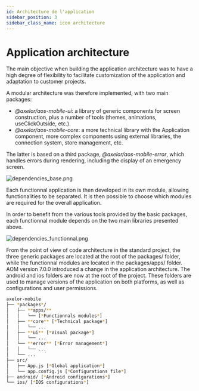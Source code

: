 ```yaml
---
id: Architecture de l'application
sidebar_position: 3
sidebar_class_name: icon architecture
---
```


# Application architecture

The main objective when building the application architecture was to have a high degree of flexibility to facilitate customization of the application and adaptation to customer projects.

A modular architecture was therefore implemented, with two main packages:

- _@axelor/aos-mobile-ui_: a library of generic components for screen construction, plus a number of tools (themes, animations, useClickOutside, etc.).
- _@axelor/aos-mobile-core_: a more technical library with the Application component, more complex components using external libraries, the connection system, store management, etc.

The latter is based on a third package, _@axelor/aos-mobile-error_, which handles errors during rendering, including the display of an emergency screen.

![dependencies_base.png](/img/en/dependencies_base.png)

Each functionnal application is then developed in its own module, allowing functionalities to be separated. It is then possible to choose which modules are required for the overall application.

In order to benefit from the various tools provided by the basic packages, each functionnal module depends on the two main libraries presented above.

![dependencies_functionnal.png](/img/en/dependencies_functionnal.png)

From the point of view of code architecture in the standard project, the three generic packages are located at the root of the packages/ folder, while the functionnal modules are located in the packages/apps/ folder. AOM version 7.0.0 introduced a change in the application architecture. The android and ios folders are now at the root of the project. These folders are used to manage versions of the application on both platforms, as well as configurations and user permissions.

```bash
axelor-mobile
├── *packages*/
│   ├── **apps/**
│   │   └── [*Functionnals modules*]
│   ├── **core** [*Technical package*]
│   │   └── ...
│   ├── **ui** [*Visual package*]
│   │   └── ...
│   └── **error** [*Error management*]
│   │   └── ...
│   └── ...
├── src/
│   ├── App.js [*Global application*]
│   └── app.config.js [*Configurations file*]
├── android/ [*Android configurations*]
└── ios/ [*IOS configurations*]
```
